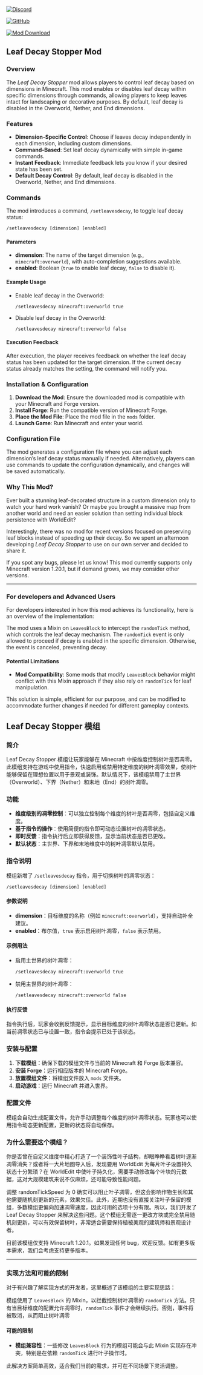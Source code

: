 [![Discord](https://img.shields.io/badge/Join-Discord-7289DA?logo=discord&logoColor=white)](https://discord.gg/nQpq2rAA)

[![GitHub](https://img.shields.io/badge/Source%20Code-GitHub-181717?logo=github&logoColor=white)](https://github.com/crabsatellite/leaf_decay_stopper)

[![Mod Download](https://img.shields.io/badge/Download-Mod-FFB119?logo=curseforge&logoColor=white)](https://www.curseforge.com/minecraft/mc-mods/leafdecaystopper)

## Leaf Decay Stopper Mod

### Overview
The *Leaf Decay Stopper* mod allows players to control leaf decay based on dimensions in Minecraft. This mod enables or disables leaf decay within specific dimensions through commands, allowing players to keep leaves intact for landscaping or decorative purposes. By default, leaf decay is disabled in the Overworld, Nether, and End dimensions.

### Features

- **Dimension-Specific Control**: Choose if leaves decay independently in each dimension, including custom dimensions.
- **Command-Based**: Set leaf decay dynamically with simple in-game commands.
- **Instant Feedback**: Immediate feedback lets you know if your desired state has been set.
- **Default Decay Control**: By default, leaf decay is disabled in the Overworld, Nether, and End dimensions.

### Commands

The mod introduces a command, `/setleavesdecay`, to toggle leaf decay status:

```
/setleavesdecay [dimension] [enabled]
```

#### Parameters

- **dimension**: The name of the target dimension (e.g., `minecraft:overworld`), with auto-completion suggestions available.
- **enabled**: Boolean (`true` to enable leaf decay, `false` to disable it).

#### Example Usage

- Enable leaf decay in the Overworld:
  ```
  /setleavesdecay minecraft:overworld true
  ```

- Disable leaf decay in the Overworld:
  ```
  /setleavesdecay minecraft:overworld false
  ```

#### Execution Feedback
After execution, the player receives feedback on whether the leaf decay status has been updated for the target dimension. If the current decay status already matches the setting, the command will notify you.

### Installation & Configuration

1. **Download the Mod**: Ensure the downloaded mod is compatible with your Minecraft and Forge version.
2. **Install Forge**: Run the compatible version of Minecraft Forge.
3. **Place the Mod File**: Place the mod file in the `mods` folder.
4. **Launch Game**: Run Minecraft and enter your world.

### Configuration File

The mod generates a configuration file where you can adjust each dimension’s leaf decay status manually if needed. Alternatively, players can use commands to update the configuration dynamically, and changes will be saved automatically.

### Why This Mod?

Ever built a stunning leaf-decorated structure in a custom dimension only to watch your hard work vanish? Or maybe you brought a massive map from another world and need an easier solution than setting individual block persistence with WorldEdit?

Interestingly, there was no mod for recent versions focused on preserving leaf blocks instead of speeding up their decay. So we spent an afternoon developing *Leaf Decay Stopper* to use on our own server and decided to share it.

If you spot any bugs, please let us know! This mod currently supports only Minecraft version 1.20.1, but if demand grows, we may consider other versions.

---

### For developers and Advanced Users

For developers interested in how this mod achieves its functionality, here is an overview of the implementation:

The mod uses a Mixin on `LeavesBlock` to intercept the `randomTick` method, which controls the leaf decay mechanism. The `randomTick` event is only allowed to proceed if decay is enabled in the specific dimension. Otherwise, the event is canceled, preventing decay. 

#### Potential Limitations

- **Mod Compatibility**: Some mods that modify `LeavesBlock` behavior might conflict with this Mixin approach if they also rely on `randomTick` for leaf manipulation.

This solution is simple, efficient for our purpose, and can be modified to accommodate further changes if needed for different gameplay contexts.

## Leaf Decay Stopper 模组

### 简介
Leaf Decay Stopper 模组让玩家能够在 Minecraft 中按维度控制树叶是否凋零。此模组支持在游戏中使用指令，快速启用或禁用特定维度的树叶凋零效果，使树叶能够保留在理想位置以用于景观或装饰。默认情况下，该模组禁用了主世界（Overworld）、下界（Nether）和末地（End）的树叶凋零。

### 功能

- **维度级别的凋零控制**：可以独立控制每个维度的树叶是否凋零，包括自定义维度。
- **基于指令的操作**：使用简便的指令即可动态设置树叶的凋零状态。
- **即时反馈**：指令执行后立即获得反馈，显示当前状态是否已更改。
- **默认状态**：主世界、下界和末地维度中的树叶凋零默认禁用。

### 指令说明

模组新增了 `/setleavesdecay` 指令，用于切换树叶的凋零状态：

```
/setleavesdecay [dimension] [enabled]
```

#### 参数说明

- **dimension**：目标维度的名称（例如 `minecraft:overworld`），支持自动补全建议。
- **enabled**：布尔值，`true` 表示启用树叶凋零，`false` 表示禁用。

#### 示例用法

- 启用主世界的树叶凋零：
  ```
  /setleavesdecay minecraft:overworld true
  ```

- 禁用主世界的树叶凋零：
  ```
  /setleavesdecay minecraft:overworld false
  ```

#### 执行反馈
指令执行后，玩家会收到反馈提示，显示目标维度的树叶凋零状态是否已更新。如当前凋零状态已与设置一致，指令会提示已处于该状态。

### 安装与配置

1. **下载模组**：确保下载的模组文件与当前的 Minecraft 和 Forge 版本兼容。
2. **安装 Forge**：运行相应版本的 Minecraft Forge。
3. **放置模组文件**：将模组文件放入 `mods` 文件夹。
4. **启动游戏**：运行 Minecraft 并进入世界。

### 配置文件

模组会自动生成配置文件，允许手动调整每个维度的树叶凋零状态。玩家也可以使用指令动态更新配置，更新的状态将自动保存。

### 为什么需要这个模组？

你是否曾在自定义维度中精心打造了一个装饰性叶子结构，却眼睁睁看着树叶逐渐凋零消失？或者将一大片地图导入后，发现要用 WorldEdit 为每片叶子设置持久状态十分繁琐？在 WorldEdit 中使叶子持久化，需要手动修改每个叶块的元数据，这对大规模建筑来说不仅麻烦，还可能导致性能问题。

调整 randomTickSpeed 为 0 确实可以阻止叶子凋零，但这会影响作物生长和其他需要随机刻更新的元素，效果欠佳。此外，近期也没有直接关注叶子保留的模组，多数模组更偏向加速凋零速度，因此可用的选项十分有限。所以，我们开发了 Leaf Decay Stopper 来解决这些问题。这个模组无需逐一更改方块或完全禁用随机刻更新，可以有效保留树叶，非常适合需要保持植被美观的建筑师和景观设计者。

目前该模组仅支持 Minecraft 1.20.1。如果发现任何 bug，欢迎反馈。如有更多版本需求，我们会考虑支持更多版本。

---

### 实现方法和可能的限制

对于有兴趣了解实现方式的开发者，这里概述了该模组的主要实现思路：

模组使用了 `LeavesBlock` 的 Mixin，以拦截控制树叶凋零的 `randomTick` 方法。只有当目标维度的配置允许凋零时，`randomTick` 事件才会继续执行。否则，事件将被取消，从而阻止树叶凋零

#### 可能的限制

- **模组兼容性**：一些修改 `LeavesBlock` 行为的模组可能会与此 Mixin 实现存在冲突，特别是在依赖 `randomTick` 进行叶子操作时。

此解决方案简单高效，适合我们当前的需求，并可在不同场景下灵活调整。
